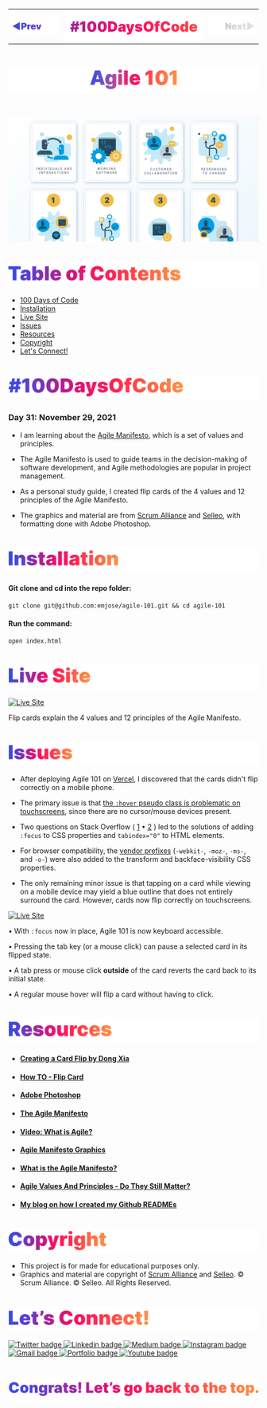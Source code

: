 <p id="header"><p>

<table><tr>
<td> <a href="https://github.com/emjose/take-a-guess/#header"><img src="Assets/header-left.png" alt="previous" style="width: 200px;"/></a> </td>
<td> <a href="https://github.com/emjose/one-hundred/#header"><img src="Assets/header-center.png" alt="100 days of code" style="width: 580px;"/></a> </td>
<td> <a href=#header><img src="Assets/header-right-g.png" alt="next" style="width: 200px;"/></a> </td>

</tr></table>

<br>

<p id="project-title"><p>

<a href=#table-of-contents>![Agile 101](Assets/inter-031-agile-101.png)</a>

<br>

<a href="https://agile-101.vercel.app/">![Agile 101](Assets/preview-031-agile-101.png)</a>

#

<p id="table-of-contents"><p>

<a href=#table-of-contents>![Table of Contents](Assets/inter-toc.png)</a>

-   [100 Days of Code](#100days)
-   [Installation](#installation)
-   [Live Site](#live-site)
-   [Issues](#issues)
-   [Resources](#resources)
-   [Copyright](#copyright)
-   [Let's Connect!](#lets-connect)

#

<p id="100days"><p>

<a href=#100days>![#100DaysOfCode](Assets/inter-100hash.png)</a>

### Day 31: November 29, 2021

-   I am learning about the <a href="https://agilemanifesto.org/">Agile Manifesto</a>, which is a set of values and principles.

-   The Agile Manifesto is used to guide teams in the decision-making of software development, and Agile methodologies are popular in project management.

-   As a personal study guide, I created flip cards of the 4 values and 12 principles of the Agile Manifesto.

-   The graphics and material are from <a href="https://www.scrumalliance.org/agile-organizations/manifesto">Scrum Alliance</a> and <a href="https://selleo.com/blog/agile-values-and-principles-do-they-still-matter">Selleo</a>, with formatting done with Adobe Photoshop.

#

<p id="installation"><p>

<a href=#installation>![Installation](Assets/inter-installation.png)</a>

#### Git clone and cd into the repo folder:

```
git clone git@github.com:emjose/agile-101.git && cd agile-101
```

#### Run the command:

```
open index.html
```

#

<p id="live-site"><p>

<a href="https://agile-101.vercel.app/">![Live Site](Assets/inter-live-site.png)</a>

<a href="https://agile-101.vercel.app/">![Live Site](Assets/031-agile.gif)</a>

Flip cards explain the 4 values and 12 principles of the Agile Manifesto.

#

<p id="issues"><p>

<a href="https://agile-101.vercel.app/">![Issues](Assets/inter-issues.png)</a>

-   After deploying Agile 101 on <a href="https://vercel.com">Vercel</a>, I discovered that the cards didn't flip correctly on a mobile phone.

-   The primary issue is that <a href="https://developer.mozilla.org/en-US/docs/Web/CSS/:hover">the `:hover` pseudo class is problematic on touchscreens</a>, since there are no cursor/mouse devices present.

-   Two questions on Stack Overflow ( <a href="https://stackoverflow.com/questions/22559756/changing-hover-to-touch-click-for-mobile-devices">1</a> • <a href="https://stackoverflow.com/questions/19792575/css3-flip-functionality-problems-with-backface-visibility">2</a> ) led to the solutions of adding `:focus` to CSS properties and `tabindex="0"` to HTML elements.

-   For browser compatibility, the <a href="https://developer.mozilla.org/en-US/docs/Glossary/Vendor_Prefix">vendor prefixes</a> (`-webkit-`, `-moz-`, `-ms-`, and `-o-`) were also added to the transform and backface-visibility CSS properties.

-   The only remaining minor issue is that tapping on a card while viewing on a mobile device may yield a blue outline that does not entirely surround the card. However, cards now flip correctly on touchscreens.

<a href="https://agile-101.vercel.app/">![Live Site](Assets/inter-agile-issue.gif)</a>

• With `:focus` now in place, Agile 101 is now keyboard accessible.

• Pressing the tab key (or a mouse click) can pause a selected card in its flipped state.

• A tab press or mouse click **outside** of the card reverts the card back to its initial state.

• A regular mouse hover will flip a card without having to click.

#

<p id="resources"><p>

<a href=#resources>![Resources](Assets/inter-resources.png)</a>

-   #### [Creating a Card Flip by Dong Xia](https://dong-xia.medium.com/creating-a-card-flip-i-challenge-you-to-a-duel-4e4e124c5060)

-   #### [How TO - Flip Card](https://www.w3schools.com/howto/howto_css_flip_card.asp)

-   #### [Adobe Photoshop](https://www.adobe.com/products/photoshop/free-trial-download.html)
-   #### [The Agile Manifesto](http://agilemanifesto.org/)

-   #### [Video: What is Agile?](https://www.youtube.com/watch?v=Z9QbYZh1YXY)

-   #### [Agile Manifesto Graphics](https://www.scrumalliance.org/agile-organizations/manifesto)

-   #### [What is the Agile Manifesto?](https://airfocus.com/glossary/what-is-agile-manifesto/)

-   #### [Agile Values And Principles - Do They Still Matter?](https://selleo.com/blog/agile-values-and-principles-do-they-still-matter)

-   #### [My blog on how I created my Github READMEs](https://emmanueljose.medium.com/readme-a-makeover-story-b9c7be37a6de?sk=7ae6623d365409d875753e4604e42ffd)

#

<p id="copyright"><p>

<a href=#copyright>![Copyright](Assets/inter-copyright.png)</a>

-   This project is for made for educational purposes only.
-   Graphics and material are copyright of <a href="https://www.scrumalliance.org/">Scrum Alliance</a> and <a href="https://selleo.com/blog/agile-values-and-principles-do-they-still-matter">Selleo</a>. © Scrum Alliance. © Selleo. All Rights Reserved.

#

<p id="lets-connect"><p>

<a href=#lets-connect>![Let's Connect!](Assets/inter-lets-connect.png)</a>

<p><a href="https://twitter.com/Emmanuel_Labor"><img src="https://img.shields.io/badge/twitter-%231DA1F2.svg?&style=for-the-badge&logo=twitter&logoColor=white" height=30 width=90 alt="Twitter badge"> <a href="https://www.linkedin.com/in/emmanuelpjose/"><img src="https://img.shields.io/badge/linkedin-%230064e7.svg?&style=for-the-badge&logo=linkedin&logoColor=white" height=30 width=90 alt="Linkedin badge"> <a href="https://emmanueljose.medium.com/"><img src="https://img.shields.io/badge/medium-%238700f5.svg?&style=for-the-badge&logo=medium&logoColor=white" height=30 width=90 alt="Medium badge"> <a href="https://www.instagram.com/emmanuel_jose/"><img src="https://img.shields.io/badge/instagram-%23ff0077.svg?&style=for-the-badge&logo=instagram&logoColor=white" height=30 width=90 alt="Instagram badge"> <a href="mailto:emjose@gmail.com"><img src="https://img.shields.io/badge/gmail-%23fd1745.svg?&style=for-the-badge&logo=gmail&logoColor=white" height=30 width=90 alt="Gmail badge"> <a href="https://www.emmanuel-jose.com/"><img src="https://img.shields.io/badge/portfolio-%23FF0000.svg?&style=for-the-badge&logoColor=white" height=30 width=90 alt="Portfolio badge"> <a href="https://github.com/emjose"><img src="https://img.shields.io/badge/github-%23ff8e44.svg?&style=for-the-badge&logo=github&logoColor=white" height=30 width=90 alt="Youtube badge"></p>

#

<a href=#header>![Back to Top](Assets/inter-congrats.png)</a>
